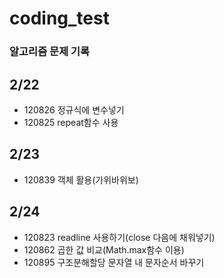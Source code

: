 # coding_test

### 알고리즘 문제 기록

## 2/22

- 120826 정규식에 변수넣기
- 120825 repeat함수 사용

## 2/23

- 120839 객체 활용(가위바위보)

## 2/24

- 120823 readline 사용하기(close 다음에 채워넣기)
- 120862 곱한 값 비교(Math.max함수 이용)
- 120895 구조분해할당 문자열 내 문자순서 바꾸기
